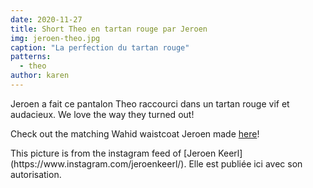 ```yaml
---
date: 2020-11-27
title: Short Theo en tartan rouge par Jeroen
img: jeroen-theo.jpg
caption: "La perfection du tartan rouge"
patterns:
  - theo
author: karen
---
```


Jeroen a fait ce pantalon Theo raccourci dans un tartan rouge vif et audacieux. We love the way they turned out!

Check out the matching Wahid waistcoat Jeroen made [here](https://freesewing.org/showcase/wahid-jeroen/)!

<Note>
This picture is from the instagram feed of [Jeroen Keerl](https://www.instagram.com/jeroenkeerl/). Elle est publiée ici avec son autorisation.
</Note>

